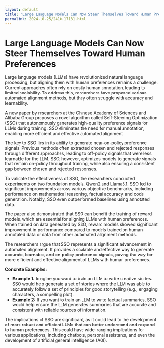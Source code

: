 ```yaml
---
layout: default
title: 'Large Language Models Can Now Steer Themselves Toward Human Preferences'
permalink: 2024-10-25/2410.17131.html
---
```

# Large Language Models Can Now Steer Themselves Toward Human Preferences

Large language models (LLMs) have revolutionized natural language processing, but aligning them with human preferences remains a challenge. Current approaches often rely on costly human annotation, leading to limited scalability. To address this, researchers have proposed various automated alignment methods, but they often struggle with accuracy and learnability. 

A new paper by researchers at the Chinese Academy of Sciences and Alibaba Group proposes a novel algorithm called Self-Steering Optimization (SSO) that autonomously generates high-quality preference signals for LLMs during training.  SSO eliminates the need for manual annotation, enabling more efficient and effective automated alignment.

The key to SSO lies in its ability to generate near-on-policy preference signals.  Previous methods often extracted chosen and rejected responses through different approaches, leading to off-policy signals that were less learnable for the LLM. SSO, however, optimizes models to generate signals that remain on-policy throughout training, while also ensuring a consistent gap between chosen and rejected responses.

To validate the effectiveness of SSO, the researchers conducted experiments on two foundation models, Qwen2 and Llama3.1. SSO led to significant improvements across various objective benchmarks, including performance on mathematical reasoning, factual accuracy, and code generation. Notably, SSO even outperformed baselines using annotated data.

The paper also demonstrated that SSO can benefit the training of reward models, which are essential for aligning LLMs with human preferences. When trained on data generated by SSO, reward models showed significant improvement in performance compared to models trained on human-annotated data or data from other automated alignment methods.

The researchers argue that SSO represents a significant advancement in automated alignment. It provides a scalable and effective way to generate accurate, learnable, and on-policy preference signals, paving the way for more efficient and effective alignment of LLMs with human preferences.

**Concrete Examples:**

* **Example 1:** Imagine you want to train an LLM to write creative stories.  SSO would help generate a set of stories where the LLM was able to accurately follow a set of principles for good storytelling (e.g., engaging characters, a compelling plot).
* **Example 2:** If you want to train an LLM to write factual summaries, SSO would help ensure the LLM generates summaries that are accurate and consistent with reliable sources of information.

The implications of SSO are significant, as it could lead to the development of more robust and efficient LLMs that can better understand and respond to human preferences. This could have wide-ranging implications for various applications, including chatbots, personal assistants, and even the development of artificial general intelligence (AGI).